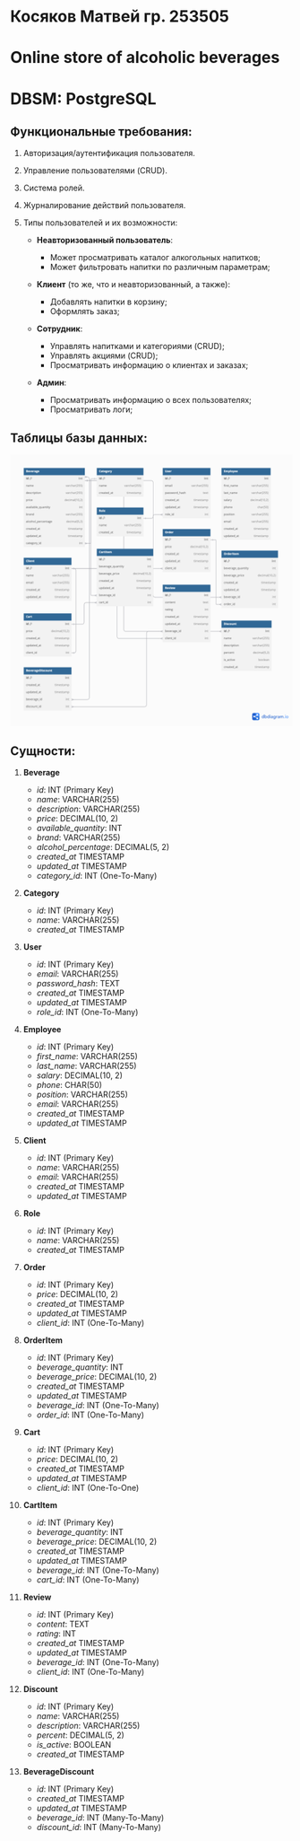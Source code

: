# Косяков Матвей гр. 253505

# Online store of alcoholic beverages
# DBSM: PostgreSQL

## Функциональные требования:

1. Авторизация/аутентификация пользователя.
2. Управление пользователями (CRUD).
3. Система ролей.
4. Журналирование действий пользователя.
5. Типы пользователей и их возможности:

    - **Неавторизованный пользователь**:
        + Может просматривать каталог алкогольных напитков;
        + Может фильтровать напитки по различным параметрам;

    - **Клиент** (то же, что и неавторизованный, а также):
        + Добавлять напитки в корзину;
        + Оформлять заказ;

    - **Сотрудник**:
        + Управлять напитками и категориями (CRUD);
        + Управлять акциями (CRUD);
        + Просматривать информацию о клиентах и заказах;

    - **Админ**:
        + Просматривать информацию о всех пользователях;
        + Просматривать логи;

## Таблицы базы данных:
![DB](screenshots/diagrams.png)

## Сущности:

1. **Beverage**
   - *id*: INT (Primary Key)
   - *name*: VARCHAR(255)
   - *description*: VARCHAR(255)
   - *price*: DECIMAL(10, 2)
   - *available_quantity*: INT
   - *brand*: VARCHAR(255)
   - *alcohol_percentage*: DECIMAL(5, 2)
   - *created_at* TIMESTAMP
   - *updated_at* TIMESTAMP
   - *category_id*: INT (One-To-Many)

2. **Category**
   - *id*: INT (Primary Key)
   - *name*: VARCHAR(255)
   - *created_at* TIMESTAMP

3. **User**
   - *id*: INT (Primary Key)
   - *email*: VARCHAR(255)
   - *password_hash*: TEXT
   - *created_at* TIMESTAMP
   - *updated_at* TIMESTAMP
   - *role_id*: INT (One-To-Many)

4. **Employee**
   - *id*: INT (Primary Key)
   - *first_name*: VARCHAR(255)
   - *last_name*: VARCHAR(255)
   - *salary*: DECIMAL(10, 2)
   - *phone*: CHAR(50)
   - *position*: VARCHAR(255)
   - *email*: VARCHAR(255)
   - *created_at* TIMESTAMP
   - *updated_at* TIMESTAMP

5. **Client**
   - *id*: INT (Primary Key)
   - *name*: VARCHAR(255)
   - *email*: VARCHAR(255)
   - *created_at* TIMESTAMP
   - *updated_at* TIMESTAMP

6. **Role**
   - *id*: INT (Primary Key)
   - *name*: VARCHAR(255)
   - *created_at* TIMESTAMP

7. **Order**
   - *id*: INT (Primary Key)
   - *price*: DECIMAL(10, 2)
   - *created_at* TIMESTAMP
   - *updated_at* TIMESTAMP
   - *client_id*: INT (One-To-Many)

8. **OrderItem**
   - *id*: INT (Primary Key)
   - *beverage_quantity*: INT
   - *beverage_price*: DECIMAL(10, 2)
   - *created_at* TIMESTAMP
   - *updated_at* TIMESTAMP
   - *beverage_id*: INT (One-To-Many)
   - *order_id*: INT (One-To-Many)

9. **Cart**
   - *id*: INT (Primary Key)
   - *price*: DECIMAL(10, 2)
   - *created_at* TIMESTAMP
   - *updated_at* TIMESTAMP
   - *client_id*: INT (One-To-One)

10. **CartItem**
    - *id*: INT (Primary Key)
    - *beverage_quantity*: INT
    - *beverage_price*: DECIMAL(10, 2)
    - *created_at* TIMESTAMP
    - *updated_at* TIMESTAMP
    - *beverage_id*: INT (One-To-Many)
    - *cart_id*: INT (One-To-Many)

11. **Review**
    - *id*: INT (Primary Key)
    - *content*: TEXT
    - *rating*: INT
    - *created_at* TIMESTAMP
    - *updated_at* TIMESTAMP
    - *beverage_id*: INT (One-To-Many)
    - *client_id*: INT (One-To-Many)

12. **Discount**
    - *id*: INT (Primary Key)
    - *name*: VARCHAR(255)
    - *description*: VARCHAR(255)
    - *percent*: DECIMAL(5, 2)
    - *is_active*: BOOLEAN
    - *created_at* TIMESTAMP

13. **BeverageDiscount**
    - *id*: INT (Primary Key)
    - *created_at* TIMESTAMP
    - *updated_at* TIMESTAMP
    - *beverage_id*: INT (Many-To-Many)
    - *discount_id*: INT (Many-To-Many)
